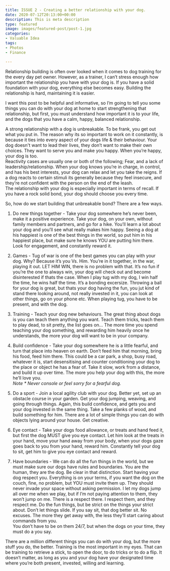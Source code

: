 ```yaml
---
title: ISSUE 2 - Creating a better relationship with your dog.
date: 2020-07-12T20:13:00+00:00
description: This is meta description
type: featured
image: images/featured-post/post-1.jpg
categories:
- Valuable Idea
tags:
- Photos
- Finance

---
```

Relationship building is often over looked when it comes to dog training for the every day pet owner. However, as a trainer, I can’t stress enough how important the relationship you have with your dog is. If you have a solid foundation with your dog, everything else becomes easy. Building the relationship is hard, maintaining it is easier.

I want this post to be helpful and informative, so I’m going to tell you some things you can do with your dog at home to start strengthening that relationship, but first, you must understand how important it is to your life, and the dogs that you have a calm, happy, balanced relationship.

A strong relationship with a dog is unbreakable. To be frank, you get out what you put in. The reason why its so important to work on it constantly, is because it ties into every aspect of your dogs life & their behaviour. Your dog doesn't want to lead their lives, they don’t want to make their own choices. They want to serve you and make you happy. When you’re happy, your dog is too.  
Reactivity cases are usually one or both of the following; Fear, and a lack of leadership/relationship. When your dog knows you’re in charge, in control, and has his best interests, your dog can relax and let you take the reigns. If a dog reacts to certain stimuli its generally because they feel insecure, and they’re not confident with the person on the end of the leash.  
The relationship with your dog is especially important in terms of recall. If you have a rock solid bond, your dog should choose you every time.

So, how do we start building that unbreakable bond? There are a few ways.

1) Do new things together - Take your dog somewhere he’s never been, make it a positive experience. Take your dog, on your own, without family members and partners, and go for a hike. You’ll learn a lot about your dog and you’ll see what really makes him happy. Seeing a dog at his happiest is one of the best things in the world, so put him in his happiest place, but make sure he knows YOU are putting him there. Look for engagement, and constantly reward it.

2) Games - Tug of war is one of the best games you can play with your dog. Why? Because it’s you Vs. Him. You’re in it together, in the war, playing it out. LET HIM WIN, there is no problem with that. It’s no fun if you’re the one to always win, your dog will check out and become disinterested if thats the case. When I play tug with my dog, I win half the time, he wins half the time. It’s a bonding excersize. Throwing a ball for your dog is great, but thats your dog having the fun, you jut kind of stand there looking around, not really invested in it, you can look at other things, go on your phone etc. When playing tug, you have to be present, and with the dog.

3) Training - Teach your dog new behaviours. The great thing about dogs is you can teach them anything you want. Teach them tricks, teach them to play dead, to sit pretty, the list goes on… The more time you spend teaching your dog something, and rewarding him heavily once he understands, the more your dog will want to be in your company.

4) Build confidence - Take your dog somewhere he is a little fearful, and turn that place into heaven on earth. Don’t feed him that morning, bring his food, feed him there. This could be a car park, a shop, busy road, whatever it is, start desensitising and counter conditioning your dog to the place or object he has a fear of. Take it slow, work from a distance, and build it up over time. The more you help your dog with this, the more he’ll love you.  
_Note * Never console or feel sorry for a fearful dog._

5) Do a sport - Join a local agility club with your dog. Better yet, set up an obstacle course in your garden. Get your dog jumping, weaving, and going through things. Again, this build confidence, and gets you and your dog invested in the same thing. Take a few planks of wood, and build something for him. There are a lot of simple things you can do with objects lying around your house. Get creative.

6) Eye contact - Take your dogs food allowance, or treats and hand feed it, but first the dog MUST give you eye contact. Let him look at the treats in your hand, move your hand away from your body, when your dogs gaze goes back to you from your hand, reward him. Constantly tell your dog to sit, get him to give you eye contact and reward.

7) Have boundaries - We can do all the fun things in the world, but we must make sure our dogs have rules and boundaries. You are the human, they are the dog. Be clear in that distinction. Start having your dog respect you. Everything is on your terms, if you want the dog on the couch, fine, no problem, but YOU must invite them up. They should never invade your space without asking permission. I let my dogs jump all over me when we play, but if I’m not paying attention to them, they won’t jump on me. There is a respect there. I respect them, and they respect me. Do the fun things, but be strict on the things your strict about. Don’t let things slide. If you say sit, that dog better sit. No excuses. The more they get away with, the less they’ll start caring about commands from you.  
You don’t have to be on them 24/7, but when the dogs on your time, they must do a you say.

There are a million different things you can do with your dog, but the more stuff you do, the better. Training is the most important in my eyes. That can be training to retrieve a stick, to open the door, to do tricks or to do a flip. It doesn’t matter, as long as you and your dog have your designated time where you’re both present, invested, willing and learning.